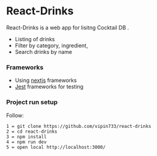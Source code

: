 # React-Drinks

React-Drinks is a web app for lisitng Cocktail DB .

  - Listing of drinks 
  - Filter by category, ingredient,
  - Search drinks by name

### Frameworks

  - Using [nextjs](https://nextjs.org/) frameworks
  -  [Jest](https://jestjs.io/) frameworks  for testing 

### Project run setup
Follow:
   ```
   1 = git clone https://github.com/vipin733/react-drinks
   2 = cd react-drinks
   3 = npm install
   4 = npm run dev
   5 = open local http://localhost:3000/
   ```

